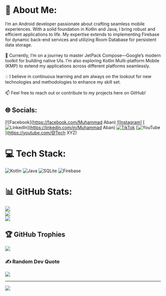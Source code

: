 # 💫 About Me:
I’m an Android developer passionate about crafting seamless mobile experiences. With a solid foundation in Kotlin and Java, I bring robust and efficient applications to life. My expertise extends to implementing Firebase for dynamic back-end services and utilizing Room Database for persistent data storage.<br><br>🌱 Currently, I’m on a journey to master JetPack Compose—Google’s modern toolkit for building native UIs. I’m also exploring Kotlin Multi-platform Mobile (KMP) to extend my applications across different platforms seamlessly.<br><br>💡 I believe in continuous learning and am always on the lookout for new technologies and methodologies to enhance my skill set.<br><br>📫 Feel free to reach out or contribute to my projects here on GitHub!


## 🌐 Socials:
[![Facebook](https://facebook.com/Muhammad Aban) [![Instagram]](https://instagram.com/ch_m_aban) [![LinkedIn](https://img.shields.io/badge/LinkedIn-%230077B5.svg?logo=linkedin&logoColor=white)](https://linkedin.com/in/Muhammad Aban) [![TikTok](https://img.shields.io/badge/TikTok-%23000000.svg?logo=TikTok&logoColor=white)](https://tiktok.com/@chAban65) [![YouTube](https://img.shields.io/badge/YouTube-%23FF0000.svg?logo=YouTube&logoColor=white)](https://youtube.com/@Tech XYZ) 

# 💻 Tech Stack:
![Kotlin](https://img.shields.io/badge/kotlin-%237F52FF.svg?style=for-the-badge&logo=kotlin&logoColor=white) ![Java](https://img.shields.io/badge/java-%23ED8B00.svg?style=for-the-badge&logo=openjdk&logoColor=white) ![SQLite](https://img.shields.io/badge/sqlite-%2307405e.svg?style=for-the-badge&logo=sqlite&logoColor=white) ![Firebase](https://img.shields.io/badge/Firebase-039BE5?style=for-the-badge&logo=Firebase&logoColor=white)
# 📊 GitHub Stats:
![](https://github-readme-stats.vercel.app/api?username=Aban3049&theme=dark&hide_border=false&include_all_commits=false&count_private=false)<br/>
![](https://github-readme-streak-stats.herokuapp.com/?user=Aban3049&theme=dark&hide_border=false)<br/>
![](https://github-readme-stats.vercel.app/api/top-langs/?username=Aban3049&theme=dark&hide_border=false&include_all_commits=false&count_private=false&layout=compact)

## 🏆 GitHub Trophies
![](https://github-profile-trophy.vercel.app/?username=Aban3049&theme=radical&no-frame=false&no-bg=true&margin-w=4)

### ✍️ Random Dev Quote
![](https://quotes-github-readme.vercel.app/api?type=horizontal&theme=radical)

---
[![](https://visitcount.itsvg.in/api?id=Aban3049&icon=0&color=0)](https://visitcount.itsvg.in)

<!-- Proudly created with GPRM ( https://gprm.itsvg.in ) -->
